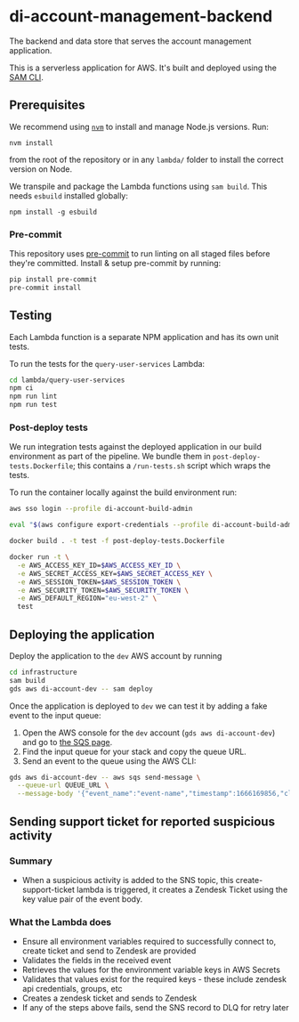 # di-account-management-backend

The backend and data store that serves the account management application.

This is a serverless application for AWS. It's built and deployed using the [SAM CLI](https://aws.amazon.com/serverless/sam/).

## Prerequisites

We recommend using [`nvm`](https://github.com/nvm-sh/nvm) to install and manage Node.js versions. Run:

```
nvm install
```

from the root of the repository or in any `lambda/` folder to install the correct version on Node.

We transpile and package the Lambda functions using `sam build`. This needs `esbuild` installed globally:

```
npm install -g esbuild
```

### Pre-commit

This repository uses [pre-commit](https://pre-commit.com/) to run linting on all staged files before they're committed.
Install & setup pre-commit by running:

```bash
pip install pre-commit
pre-commit install
```

## Testing

Each Lambda function is a separate NPM application and has its own unit tests.

To run the tests for the `query-user-services` Lambda:

```bash
cd lambda/query-user-services
npm ci
npm run lint
npm run test
```

### Post-deploy tests

We run integration tests against the deployed application in our build environment as part of the pipeline.
We bundle them in `post-deploy-tests.Dockerfile`; this contains a `/run-tests.sh` script which wraps the tests.

To run the container locally against the build environment run:

```bash
aws sso login --profile di-account-build-admin

eval "$(aws configure export-credentials --profile di-account-build-admin --format env)"

docker build . -t test -f post-deploy-tests.Dockerfile

docker run -t \
  -e AWS_ACCESS_KEY_ID=$AWS_ACCESS_KEY_ID \
  -e AWS_SECRET_ACCESS_KEY=$AWS_SECRET_ACCESS_KEY \
  -e AWS_SESSION_TOKEN=$AWS_SESSION_TOKEN \
  -e AWS_SECURITY_TOKEN=$AWS_SECURITY_TOKEN \
  -e AWS_DEFAULT_REGION="eu-west-2" \
  test
```

## Deploying the application

Deploy the application to the `dev` AWS account by running

```bash
cd infrastructure
sam build
gds aws di-account-dev -- sam deploy
```

Once the application is deployed to `dev` we can test it by adding a fake event to the input queue:

1. Open the AWS console for the `dev` account (`gds aws di-account-dev`) and go to [the SQS page](https://eu-west-2.console.aws.amazon.com/sqs/v2/home?region=eu-west-2#/queues).
2. Find the input queue for your stack and copy the queue URL.
3. Send an event to the queue using the AWS CLI:

```bash
gds aws di-account-dev -- aws sqs send-message \
  --queue-url QUEUE_URL \
  --message-body '{"event_name":"event-name","timestamp":1666169856,"client_id":"client-id","user":{"user_id":"user_id"}}'
```

## Sending support ticket for reported suspicious activity

### Summary

- When a suspicious activity is added to the SNS topic, this create-support-ticket lambda is triggered, it creates a Zendesk Ticket using the key value pair of the event body.

### What the Lambda does

- Ensure all environment variables required to successfully connect to, create ticket and send to Zendesk are provided
- Validates the fields in the received event
- Retrieves the values for the environment variable keys in AWS Secrets
- Validates that values exist for the required keys - these include zendesk api credentials, groups, etc
- Creates a zendesk ticket and sends to Zendesk
- If any of the steps above fails, send the SNS record to DLQ for retry later
